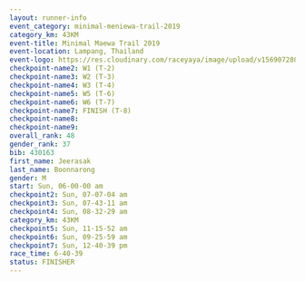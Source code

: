 ```yaml
---
layout: runner-info 
event_category: minimal-meniewa-trail-2019 
category_km: 43KM
event-title: Minimal Maewa Trail 2019 
event-location: Lampang, Thailand 
event-logo: https://res.cloudinary.com/raceyaya/image/upload/v1569072805/logo/minimal-trail_ktnvsp.jpg 
checkpoint-name2: W1 (T-2) 
checkpoint-name3: W2 (T-3) 
checkpoint-name4: W3 (T-4) 
checkpoint-name5: W5 (T-6) 
checkpoint-name6: W6 (T-7) 
checkpoint-name7: FINISH (T-8) 
checkpoint-name8: 
checkpoint-name9: 
overall_rank: 48
gender_rank: 37
bib: 430163
first_name: Jeerasak
last_name: Boonnarong
gender: M
start: Sun, 06-00-00 am
checkpoint2: Sun, 07-07-04 am
checkpoint3: Sun, 07-43-11 am
checkpoint4: Sun, 08-32-29 am
category_km: 43KM
checkpoint5: Sun, 11-15-52 am
checkpoint6: Sun, 09-25-59 am
checkpoint7: Sun, 12-40-39 pm
race_time: 6-40-39
status: FINISHER
---
```

